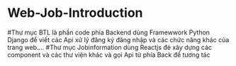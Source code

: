 # Web-Job-Introduction
#Thư mục BTL là phần code phía Backend dùng Framewwork Python Django để viết các Api xử lý đăng ký đăng nhập và các chức năng khác của trang web....
#Thư mục Jobinformation dùng Reactjs đẻ xây dựng các component và các thư viện khác và gọi Api từ phía Back để tương tác
